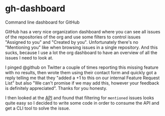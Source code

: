 gh-dashboard
============

Command line dashboard for GitHub

GitHub has a very nice organization dashboard where you can see all issues of the repositories of the org and use some filters to control issues "Assigned to you" and "Created by you". Unfortunately there's no "Mentioning you" like when browsing issues in a single repository. And this sucks, because I use a lot the org dashboard to have an overview of all the issues I need to look at.

I pinged @github on Twitter a couple of times reporting this missing feature with no results, then wrote them using their contact form and quickly got a reply telling me that they "added a +1 to this on our internal Feature Request List" but also "We can't promise if we may add this, however your feedback is definitely appreciated". Thanks for you honesty.

I then looked at the [API](https://developer.github.com/v3/issues/#list-issues) and found that filtering for `mentioned` issues looks quite easy so I decided to write some code in order to consume the API and get a CLI tool to solve the issue.
